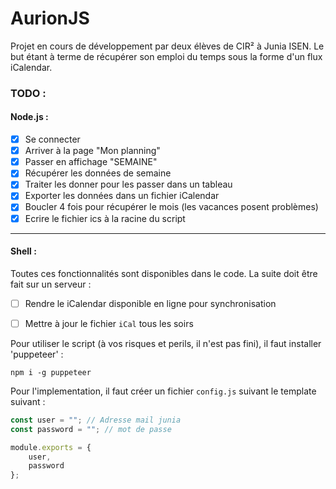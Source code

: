 # AurionJS

Projet en cours de développement par deux élèves de CIR² à Junia ISEN. Le but étant à terme de récupérer son emploi du temps sous la forme d'un flux iCalendar. 

### TODO :
#### Node.js :
- [x] Se connecter
- [x] Arriver à la page "Mon planning"
- [x] Passer en affichage "SEMAINE"
- [x] Récupérer les données de semaine
- [x] Traiter les donner pour les passer dans un tableau
- [x] Exporter les données dans un fichier iCalendar
- [x] Boucler 4 fois pour récupérer le mois (les vacances posent problèmes) 
- [x] Ecrire le fichier ics à la racine du script
----------------------------------------------------------------------------------------------
#### Shell :
Toutes ces fonctionnalités sont disponibles dans le code. 
La suite doit être fait sur un serveur : 
- [ ] Rendre le iCalendar disponible en ligne pour synchronisation
- [ ] Mettre à jour le fichier `iCal` tous les soirs


Pour utiliser le script (à vos risques et perils, il n'est pas fini), il faut installer 'puppeteer' :
```console
npm i -g puppeteer
```
Pour l'implementation, il faut créer un fichier `config.js` suivant le template suivant : 

```js
const user = ""; // Adresse mail junia
const password = ""; // mot de passe

module.exports = {
    user,
    password
};
```
